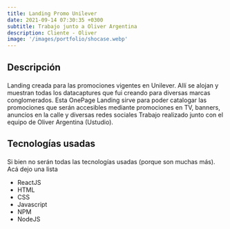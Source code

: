 ```yaml
---
title: Landing Promo Unilever
date: 2021-09-14 07:30:35 +0300
subtitle: Trabajo junto a Oliver Argentina
description: Cliente - Oliver
image: '/images/portfolio/shocase.webp'
---
```


<!-- <div class="gallery-box">
  <div class="gallery">
     <img loading="lazy" src="/images/project-5.webp" alt="Project">
     <img loading="lazy" src="/images/project-8.webp" alt="Project">
     <img loading="lazy" src="/images/project-7.webp" alt="Project">
  </div>
  <em>Projects / <a href="https://unsplash.com/" target="_blank">Unsplash</a></em>
</div> -->

<div class="block-header inner-sm" style="margin-top: 1.5em; margin-bottom: 1.5em">
  <h2 class="block-title line-top">Descripción</h2>
</div>

Landing creada para las promociones vigentes en Unilever. Allí se alojan y muestran todas los datacaptures que fui creando para diversas marcas conglomerados. Esta OnePage Landing sirve para poder catalogar las promociones que serán accesibles mediante promociones en TV, banners, anuncios en la calle y diversas redes sociales
Trabajo realizado junto con el equipo de Oliver Argentina (Ustudio).

<div class="block-header inner-sm" style="margin-bottom: 1.5em">
  <h2 class="block-title line-top">Tecnologías usadas</h2>
</div>

Si bien no serán todas las tecnologías usadas (porque son muchas más). Acá dejo una lista


- ReactJS
- HTML
- CSS
- Javascript
- NPM
- NodeJS